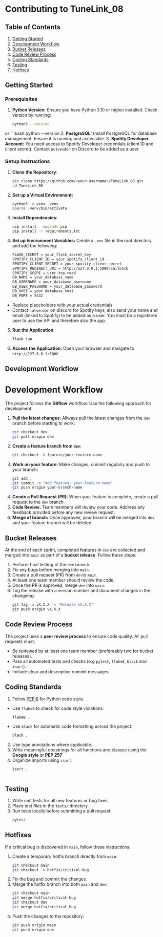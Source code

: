 # Contributing to TuneLink_08

## Table of Contents
1. [Getting Started](#getting-started)
2. [Development Workflow](#development-workflow)
3. [Bucket Releases](#bucket-releases)
4. [Code Review Process](#code-review-process)
5. [Coding Standards](#coding-standards)
6. [Testing](#testing)
7. [Hotfixes](#hotfixes)

## Getting Started
### Prerequisites
1. **Python Version:** Ensure you have Python 3.10 or higher installed. Check version by running:
    ```bash
    python3 --version
or
    ```bash
    python --version
2. **PostgreSQL:** Install PostgreSQL for database management. Ensure it is running and accessible. 
3. **Spotify Developer Account:** You need access to Spotify Developer credentials (client ID and client secret). Contact `nutvendor` on Discord to be added as a user. 

### Setup Instructions
1. **Clone the Repository**:
   ```bash
   git clone https://github.com/<your-username>/TuneLink_08.git
   cd TuneLink_08
2. **Set up a Virtual Environment:**
    ```bash
    python3 -m venv .venv
    source .venv/bin/activate
3. **Install Dependencies:**
    ```bash
    pip install --upgrade pip
    pip install -r requirements.txt
4. **Set up Environment Variables:** Create a `.env` file in the root directory and add the following:
    ```bash
    FLASK_SECRET = your_flask_secret_key 
    SPOTIPY_CLIENT_ID = your_spotify_client_id 
    SPOTIPY_CLIENT_SECRET = your_spotify_client_secret
    SPOTIPY_REDIRECT_URI = http://127.0.0.1:5000/callback
    SPOTIPY_SCOPE = user-top-read  
    DB_NAME = your_database_name
    DB_USERNAME = your_database_username
    DB_USER_PASSWORD = your_database_password
    DB_HOST = your_database_host
    DB_PORT = 5432

- Replace placeholders with your actual credentials. 
- Contact `nutvendor` on discord for Spotify keys, also send your name and email (linked to Spotify) to be added as a user. You must be a registered user to use the API and therefore also the app. 
5. **Run the Application**:
    ```bash
    flask run

6. **Access the Application:** Open your browser and navigate to `http://127.0.0.1:5000`



## Development Workflow
# Development Workflow
The project follows the **Gitflow** workflow. Use the following approach for development:
1. **Pull the latest changes:** 
Allways pull the latest changes from the `dev` branch before starting to work:
    ```bash
    git checkout dev
    git pull origin dev
2. **Create a feature branch from `dev`:** 
    ```bash
    git checkout -b feature/your-feature-name
3. **Work on your feature:**
Make changes, commit regularly and push to your branch:
    ```bash
    git add .
    git commit -m "Add feature: your-feature-name"
    git push origin your-branch-name
4. **Create a Pull Request (PR):**
When your feature is complete, create a pull request to the `dev` branch.
5. **Code Review:** 
Team members will review your code. Address any feedback provided before any new review request.
6. **Merge of branch:**
Once approved, your branch will be merged into `dev` and your feature branch will be deleted.

## Bucket Releases
At the end of each sprint, completed features in `dev` are collected and merged into `main` as part of a **bucket release**. Follow these steps:

1. Perform final testing of the `dev` branch.
2. Fix any bugs before merging into `main`. 
3. Create a pull request (PR) from `dev`to `main`.
4. At least one team member should review the code. 
5. Once the PR is approved, merge `dev` into `main`.
6. Tag the release with a version number and document changes in the changelog:
    ```bash
    git tag -a vX.X.X -m "Release vX.X.X"
    git push origin vX.X.X

## Code Review Process
The project uses a **peer review process** to ensure code quality. All pull requests must:
- Be reviewed by at least one team member (prefereably two for bucket releases).
- Pass all automated tests and checks (e.g `pytest`, `flake8`, `black` and `isort`).
- Include clear and descriptive commit messages.

## Coding Standards
1. Follow [PEP 8](https://peps.python.org/pep-0008/) for Python code style. 
- Use `flake8` to check for code style violations:
    ```bash
    flake8 .
- Use `black` for automatic code formatting across the project:
    ```bash
    black .
2. Use type annotations where applicable.
3. Write meaningful docstrings for all functions and classes using the **Google style** or **PEP 257**
4. Organize imports using `isort`:
    ```bash
    isort .



## Testing 
1. Write unit tests for all new features or bug fixes. 
2. Place test files in the `tests/` directory.
3. Run tests locally before submitting a pull request:
    ```bash
    pytest


## Hotfixes
If a critical bug is discovered in `main`, follow these instructions:
1. Create a temporary hotfix branch directly from `main`:
    ```bash
    git checkout main
    git checkout -b hotfix/critical-bug
2. Fix the bug and commit the changes.
3. Merge the hotfix branch into both `main` and `dev`:
    ```bash
    git checkout main
    git merge hotfix/critical-bug
    git checkout dev
    git merge hotfix/critical-bug
4. Push the changes to the repository:
    ```bash
    git push origin main
    git push origin dev    
